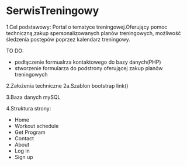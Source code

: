 # SerwisTreningowy
1.Cel podstawowy:
Portal o tematyce treningowej.Oferujący pomoc techniczną,zakup spersonalizowanych planów treningowych,
możliwość śledzenia postępów poprzez kalendarz treningowy.

TO DO: 
- podłączenie formualrza kontaktowego do bazy danych(PHP)
- stworzenie formularza do podstrony oferującej zakup planów treningowych

2.Założenia techniczne
2a.Szablon bootstrap link()

3.Baza danych mySQL

4.Struktura strony:
- Home
- Workout schedule
- Get Program
- Contact
- About
- Log in
- Sign up
